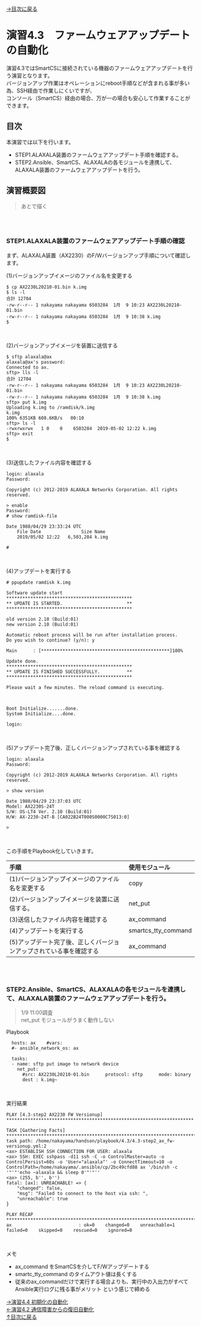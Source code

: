 [→目次に戻る](/README.md)
<br>
# 演習4.3　ファームウェアアップデートの自動化


演習4.3ではSmartCSに接続されている機器のファームウェアアップデートを行う演習となります。  
バージョンアップ作業はオペレーションにreboot手順などが含まれる事が多い為、SSH経由で作業しにくいですが、  
コンソール（SmartCS）経由の場合、万が一の場合も安心して作業することができます。

## 目次
本演習では以下を行います。  
- STEP1.ALAXALA装置のファームウェアアップデート手順を確認する。
- STEP2.Ansible、SmartCS、ALAXALAの各モジュールを連携して、ALAXALA装置のファームウェアアップデートを行う。

## 演習概要図

> あとで描く

<br>
<br>


### STEP1.ALAXALA装置のファームウェアアップデート手順の確認

まず、ALAXALA装置（AX2230）のF/Wバージョンアップ手順について確認します。

(1)バージョンアップイメージのファイル名を変更する
<br>
```
$ cp AX2230L20210-01.bin k.img
$ ls -l
合計 12704
-rw-r--r-- 1 nakayama nakayama 6503284  1月  9 10:23 AX2230L20210-01.bin
-rw-r--r-- 1 nakayama nakayama 6503284  1月  9 10:38 k.img
$ 
```
<br>

(2)バージョンアップイメージを装置に送信する
<br>
```
$ sftp alaxala@ax
alaxala@ax's password: 
Connected to ax.
sftp> lls -l
合計 12704
-rw-r--r-- 1 nakayama nakayama 6503284  1月  9 10:23 AX2230L20210-01.bin
-rw-r--r-- 1 nakayama nakayama 6503284  1月  9 10:38 k.img
sftp> put k.img
Uploading k.img to /ramdisk/k.img
k.img                                                                    100% 6351KB 608.6KB/s   00:10    
sftp> ls -l
-rwxrwxrwx   1 0    0    6503284  2019-05-02 12:22 k.img
sftp> exit
$ 
```
<br>

(3)送信したファイル内容を確認する
<br>
```
login: alaxala
Password:

Copyright (c) 2012-2019 ALAXALA Networks Corporation. All rights reserved.

> enable
Password:
# show ramdisk-file

Date 1980/04/29 23:33:24 UTC
    File Date               Size Name
    2019/05/02 12:22   6,503,284 k.img

#
```
<br>

(4)アップデートを実行する
<br>
```
# ppupdate ramdisk k.img

Software update start
***********************************************
** UPDATE IS STARTED.                        **
***********************************************

old version 2.10 (Build:01)
new version 2.10 (Build:01)

Automatic reboot process will be run after installation process.
Do you wish to continue? (y/n): y

Main      : [************************************************]100%

Update done.
***********************************************
** UPDATE IS FINISHED SUCCESSFULLY.          **
***********************************************

Please wait a few minutes. The reload command is executing.



Boot Initialize.......done.
System Initialize....done.

login:
```
<br>

(5)アップデート完了後、正しくバージョンアップされている事を確認する
<br>
```
login: alaxala
Password:

Copyright (c) 2012-2019 ALAXALA Networks Corporation. All rights reserved.

> show version

Date 1980/04/29 23:37:03 UTC
Model: AX2230S-24T
S/W: OS-LT4 Ver. 2.10 (Build:01)
H/W: AX-2230-24T-B [CA022B24T000S0000C7S013:0]

>
```
<br>

この手順をPlaybook化していきます。  

|手順|使用モジュール|
|:---|:---|
|(1)バージョンアップイメージのファイル名を変更する |copy |
|(2)バージョンアップイメージを装置に送信する。 |net_put |
|(3)送信したファイル内容を確認する |ax_command |
|(4)アップデートを実行する |smartcs_tty_command |
|(5)アップデート完了後、正しくバージョンアップされている事を確認する |ax_command |


<br>
<br>

### STEP2.Ansible、SmartCS、ALAXALAの各モジュールを連携して、ALAXALA装置のファームウェアアップデートを行う。

> 1/9 11:00調査  
> net_put モジュールがうまく動作しない  

Playbook
<br>
```
  hosts: ax    #vars:
  #- ansible_network_os: ax

  tasks:
  - name: sftp put image to network device
    net_put:
      #src: AX2230L20210-01.bin      protocol: sftp      mode: binary
      dest : k.img~                          
```
<br>

実行結果
<br>
```
PLAY [4.3-step2 AX2230 FW Versionup] **********************************************************************

TASK [Gathering Facts] ************************************************************************************
task path: /home/nakayama/handson/playbook/4.3/4.3-step2_ax_fw-versionup.yml:2
<ax> ESTABLISH SSH CONNECTION FOR USER: alaxala
<ax> SSH: EXEC sshpass -d11 ssh -C -o ControlMaster=auto -o ControlPersist=60s -o 'User="alaxala"' -o ConnectTimeout=10 -o ControlPath=/home/nakayama/.ansible/cp/2bc49cfd88 ax '/bin/sh -c '"'"'echo ~alaxala && sleep 0'"'"''
<ax> (255, b'', b'')
fatal: [ax]: UNREACHABLE! => {
    "changed": false,
    "msg": "Failed to connect to the host via ssh: ",
    "unreachable": true
}

PLAY RECAP ************************************************************************************************
ax                         : ok=0    changed=0    unreachable=1    failed=0    skipped=0    rescued=0    ignored=0   
```
<br>


メモ  
- ax_command をSmartCSを介してF/Wアップデートする  
- smartc_tty_command のタイムアウト値は長くする  
- 従来のax_commandだけで実行する場合よりも、実行中の入出力がすべてAnsible実行ログに残る事がメリット という感じで締める  


[→演習4.4 初期化の自動化](/4.4-automation_of_initialization.md)  
[←演習4.2 通信障害からの復旧自動化](/4.2-automation_of_recovery_from_network_communication_failures.md)  
[↑目次に戻る](/README.md)
